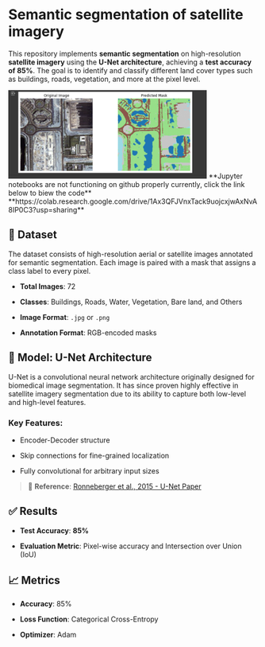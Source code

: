 # Semantic segmentation of satellite imagery
This repository implements **semantic segmentation** on high-resolution **satellite imagery** using the **U-Net architecture**, achieving a **test accuracy of 85%**. The goal is to identify and classify different land cover types such as buildings, roads, vegetation, and more at the pixel level.


<img src="example/image.png" width="400"/>
**Jupyter notebooks are not functioning on github properly currently, click the link below to biew the code**
**https://colab.research.google.com/drive/1Ax3QFJVnxTack9uojcxjwAxNvA8IP0C3?usp=sharing**


## 📂 Dataset

The dataset consists of high-resolution aerial or satellite images annotated for semantic segmentation. Each image is paired with a mask that assigns a class label to every pixel.

-   **Total Images**: 72
    
-   **Classes**: Buildings, Roads, Water, Vegetation, Bare land, and Others
    
-   **Image Format**: `.jpg` or `.png`
    
-   **Annotation Format**: RGB-encoded masks


## 🧠 Model: U-Net Architecture

U-Net is a convolutional neural network architecture originally designed for biomedical image segmentation. It has since proven highly effective in satellite imagery segmentation due to its ability to capture both low-level and high-level features.

### Key Features:

-   Encoder-Decoder structure
    
-   Skip connections for fine-grained localization
    
-   Fully convolutional for arbitrary input sizes
    

> 📖 **Reference**: [Ronneberger et al., 2015 - U-Net Paper](https://arxiv.org/abs/1505.04597)


## ✅ Results

-   **Test Accuracy**: **85%**
    
-   **Evaluation Metric**: Pixel-wise accuracy and Intersection over Union (IoU)


## 📈 Metrics

-   **Accuracy**: 85%
    
-   **Loss Function**: Categorical Cross-Entropy
    
-   **Optimizer**: Adam
